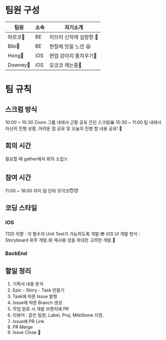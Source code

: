 # 팀원 구성
|팀원|소속|자기소개|
|------|---|---|
|마르코🦝|BE|지브리 신작에 실망한 🥶|
|Bibi🤑|BE|현질에 맛을 느낀 😫|
|Hong🐶|iOS|현업 강아지 똥치우기💩|
|Downey🤖|iOS|모코코 캐는중🌱|

# 팀 규칙
## 스크럼 방식
10:00 ~ 10:30 Zoom 그룹 내에서 근황 공유 간단 스크럼😁
10:30 ~ 11:00 팀 내에서 자신의 진행 상황, 어려운 점 공유 및 오늘의 진행 할 내용 공유! 🤗

## 회의 시간
필요할 때 gather에서 회의 소집☠️

## 참여 시간
11:00 ~ 18:00 까지 팀 단위 모각코😇😈

## 코딩 스타일

### iOS
TDD 지향 : 각 함수의 Unit Test가 가능하도록 개발.😎
iOS UI 개발 방식 : Storyboard 위주 개발.😵
재사용 성을 최대한 고려한 개발.🤪

### BackEnd

## 할일 정리
1. 기획서 내용 분석  
2. Epic - Story - Task 만들기  
3. Task에 따른 Issue 발행  
4. Issue에 따른 Branch 생성  
5. 작업 완료 시 개발 브랜치에 PR  
6. 리뷰어 : 같은 팀원, Label, Proj, MileStone 지정.  
7. Issue에 PR Link  
8. PR Merge  
9. Issue Close 💩  
